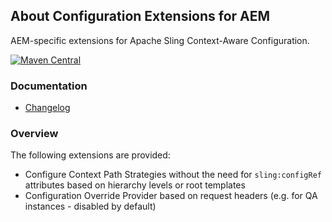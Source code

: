 ## About Configuration Extensions for AEM

AEM-specific extensions for Apache Sling Context-Aware Configuration.

[![Maven Central](https://maven-badges.herokuapp.com/maven-central/io.wcm/io.wcm.caconfig.extensions/badge.svg)](https://maven-badges.herokuapp.com/maven-central/io.wcm/io.wcm.caconfig.extensions)


### Documentation

* [Changelog][changelog]


### Overview

The following extensions are provided:

* Configure Context Path Strategies without the need for `sling:configRef` attributes based on hierarchy levels or root templates
* Configuration Override Provider based on request headers (e.g. for QA instances - disabled by default)


[changelog]: changes-report.html
